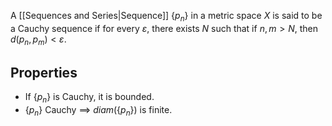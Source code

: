 A [[Sequences and Series|Sequence]] $\{ p_n \}$ in a metric space $X$ is said to be a Cauchy sequence if for every $\varepsilon$, there exists $N$ such that if $n,m>N$, then $d(p_n,p_m)<\varepsilon$.
## Properties
- If $\{ p_n \}$ is Cauchy, it is bounded.
- $\{ p_n \}$ Cauchy $\implies$ $diam(\{ p_n \})$ is finite.